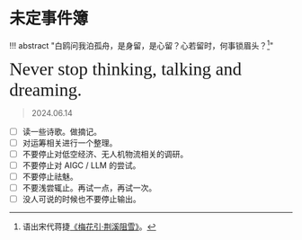 # 未定事件簿

!!! abstract "白鸥问我泊孤舟，是身留，是心留？心若留时，何事锁眉头？[^1]"

<font size = 6 face = "SnellRoundHand" >Never stop thinking, talking and dreaming.</font>


> 2024.06.14

- [ ] 读一些诗歌。做摘记。
- [ ] 对运筹相关进行一个整理。
- [ ] 不要停止对低空经济、无人机物流相关的调研。
- [ ] 不要停止对 AIGC / LLM 的尝试。
- [ ] 不要停止祛魅。
- [ ] 不要浅尝辄止。再试一点，再试一次。
- [ ] 没人可说的时候也不要停止输出。

[^1]: 语出宋代蒋捷[《梅花引·荆溪阻雪》](https://www.gushici.net/shici/22/61133.html)。